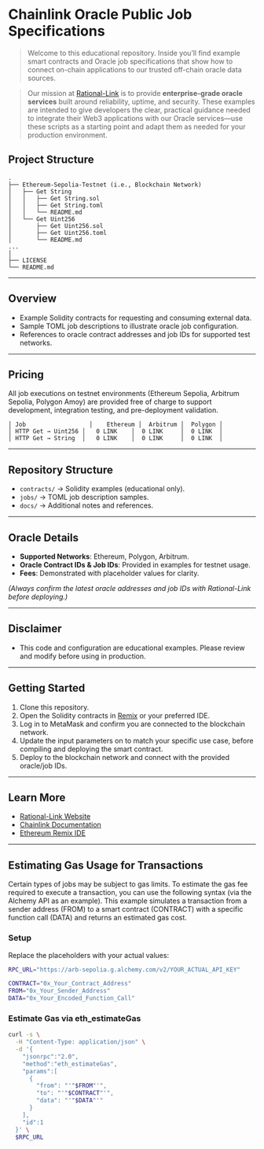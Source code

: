# Chainlink Oracle Public Job Specifications
> Welcome to this educational repository. Inside you’ll find example smart contracts and Oracle job specifications that show how to connect on-chain applications to our trusted off-chain oracle data sources.

> Our mission at [Rational-Link](https://www.rational-link.com) is to provide **enterprise-grade oracle services** built around reliability, uptime, and security. These examples are intended to give developers the clear, practical guidance needed to integrate their Web3 applications with our Oracle services—use these scripts as a starting point and adapt them as needed for your production environment.

## Project Structure

```
.
├── Ethereum-Sepolia-Testnet (i.e., Blockchain Network)
│   ├── Get String
│   │   ├── Get String.sol
│   │   ├── Get String.toml
│   │   └── README.md
│   └── Get Uint256
│       ├── Get Uint256.sol
│       ├── Get Uint256.toml
│       └── README.md
...
│
├── LICENSE
└── README.md
```
---

## Overview
- Example Solidity contracts for requesting and consuming external data.
- Sample TOML job descriptions to illustrate oracle job configuration.
- References to oracle contract addresses and job IDs for supported test networks.

---

## Pricing 

  All job executions on testnet environments (Ethereum Sepolia, Arbitrum Sepolia, Polygon Amoy) are provided free of charge to support development, integration testing, and pre-deployment validation.

    │ Job	               │    Ethereum │  Arbitrum │ 	Polygon │ 
    │ HTTP Get → Uint256 │   0 LINK	   │  0 LINK	 │  0 LINK  │ 
    │ HTTP Get → String	 │   0 LINK	   │  0 LINK	 │  0 LINK  │ 

---

## Repository Structure
- `contracts/` → Solidity examples (educational only).
- `jobs/` → TOML job description samples.
- `docs/` → Additional notes and references.

---

## Oracle Details
- **Supported Networks**: Ethereum, Polygon, Arbitrum.  
- **Oracle Contract IDs & Job IDs**: Provided in examples for testnet usage.  
- **Fees**: Demonstrated with placeholder values for clarity.  

*(Always confirm the latest oracle addresses and job IDs with Rational-Link before deploying.)*

---

## Disclaimer
- This code and configuration are educational examples. Please review and modify before using in production.

---

## Getting Started
1. Clone this repository.  
2. Open the Solidity contracts in [Remix](https://remix.ethereum.org/) or your preferred IDE.  
3. Log in to MetaMask and confirm you are connected to the blockchain network.
4. Update the input parameters on to match your specific use case, before compiling and deploying the smart contract.  
5. Deploy to the blockchain network and connect with the provided oracle/job IDs. 

---

## Learn More
- [Rational-Link Website](https://www.rational-link.com)  
- [Chainlink Documentation](https://docs.chain.link/)  
- [Ethereum Remix IDE](https://remix.ethereum.org/)  

---

## Estimating Gas Usage for Transactions
Certain types of jobs may be subject to gas limits. To estimate the gas fee required to execute a transaction, you can use the following syntax (via the Alchemy API as an example).
This example simulates a transaction from a sender address (FROM) to a smart contract (CONTRACT) with a specific function call (DATA) and returns an estimated gas cost.

### Setup
Replace the placeholders with your actual values:
```Bash
RPC_URL="https://arb-sepolia.g.alchemy.com/v2/YOUR_ACTUAL_API_KEY"

CONTRACT="0x_Your_Contract_Address"
FROM="0x_Your_Sender_Address"
DATA="0x_Your_Encoded_Function_Call"
```
### Estimate Gas via eth_estimateGas
```Bash
curl -s \
  -H "Content-Type: application/json" \
  -d '{
    "jsonrpc":"2.0",
    "method":"eth_estimateGas",
    "params":[
      {
        "from": "'"$FROM"'",
        "to": "'"$CONTRACT"'",
        "data": "'"$DATA"'"
      }
    ],
    "id":1
  }' \
  $RPC_URL
```
